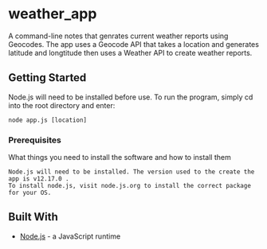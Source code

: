 # weather_app

A command-line notes that genrates current weather reports using Geocodes. The app uses a Geocode API that takes a location and generates latitude and longtitude then uses a Weather API to create weather reports.

## Getting Started

Node.js will need to be installed before use. To run the program, simply cd into the root directory and enter: 

```
node app.js [location]
```

### Prerequisites

What things you need to install the software and how to install them

```
Node.js will need to be installed. The version used to the create the app is v12.17.0 .
To install node.js, visit node.js.org to install the correct package for your OS.
```

## Built With

* [Node.js](https://nodejs.org/) - a JavaScript runtime
